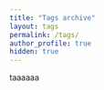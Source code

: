 ```yaml
---
title: "Tags archive"
layout: tags
permalink: /tags/
author_profile: true
hidden: true
---
```

taaaaaa